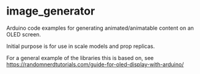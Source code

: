 # image_generator

Arduino code examples for generating animated/animatable content on an OLED screen.

Initial purpose is for use in scale models and prop replicas.

For a general example of the libraries this is based on, see https://randomnerdtutorials.com/guide-for-oled-display-with-arduino/